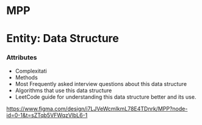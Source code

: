 # MPP
# Entity: Data Structure
### **Attributes**
  - Complexitati
  - Methods
  - Most Frequently asked interview questions about this data structure
  - Algorithms that use this data structure
  - LeetCode guide for understanding this data structure better and its use.
    
https://www.figma.com/design/i7LJVeWcmIkmL78E4TDnrk/MPP?node-id=0-1&t=sZTqb5VFWqzVlbL6-1
